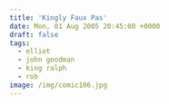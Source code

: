 ```yaml
---
title: 'Kingly Faux Pas'
date: Mon, 01 Aug 2005 20:45:00 +0000
draft: false
tags:
  - elliot
  - john goodman
  - king ralph
  - rob
image: /img/comic106.jpg
---
```


